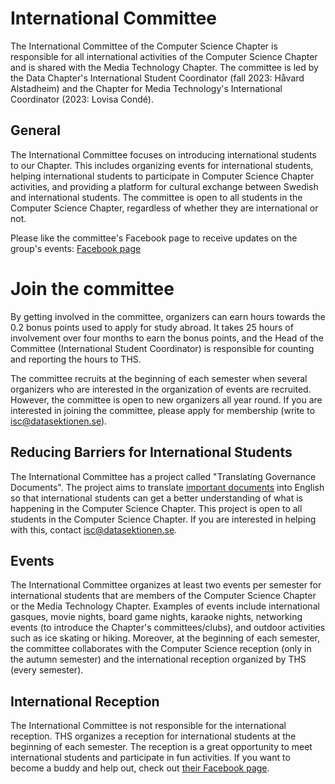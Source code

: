 # International Committee

The International Committee of the Computer Science Chapter is responsible for all international activities of the Computer Science Chapter and is shared with the Media Technology Chapter. The committee is led by the Data Chapter's International Student Coordinator (fall 2023: Håvard Alstadheim) and the Chapter for Media Technology's International Coordinator (2023: Lovisa Condé).


## General

The International Committee focuses on introducing international students to our Chapter. This includes organizing events for international students, helping international students to participate in Computer Science Chapter activities, and providing a platform for cultural exchange between Swedish and international students. The committee is open to all students in the Computer Science Chapter, regardless of whether they are international or not.

Please like the committee's Facebook page to receive updates on the group's events: [Facebook page](https://www.facebook.com/METAInternationalGroup/?eid=ARDdqkLUe2uRu9PZyhqSOZSHFii_V4D0Pyur3l29_TbwBwnJdzM-PPi6HzHEvk_GjVNlp7DBRUWzpQBj)

# Join the committee

By getting involved in the committee, organizers can earn hours towards the 0.2 bonus points used to apply for study abroad. It takes 25 hours of involvement over four months to earn the bonus points, and the Head of the Committee (International Student Coordinator) is responsible for counting and reporting the hours to THS.

The committee recruits at the beginning of each semester when several organizers who are interested in the organization of events are recruited. However, the committee is open to new organizers all year round. If you are interested in joining the committee, please apply for membership (write to [isc@datasektionen.se](mailto:isc@datasektionen.se)).

## Reducing Barriers for International Students

The International Committee has a project called "Translating Governance Documents". The project aims to translate [important documents](https://styrdokument.datasektionen.se/) into English so that international students can get a better understanding of what is happening in the Computer Science Chapter. This project is open to all students in the Computer Science Chapter. If you are interested in helping with this, contact [isc@datasektionen.se](mailto:isc@datasektionen.se).

## Events

The International Committee organizes at least two events per semester for international students that are members of the Computer Science Chapter or the Media Technology Chapter.
Examples of events include international gasques, movie nights, board game nights, karaoke nights, networking events (to introduce the Chapter's committees/clubs), and outdoor activities such as ice skating or hiking. Moreover, at the beginning of each semester, the committee collaborates with the Computer Science reception (only in the autumn semester) and the international reception organized by THS (every semester). 

## International Reception

The International Committee is not responsible for the international reception. THS organizes a reception for international students at the beginning of each semester. The reception is a great opportunity to meet international students and participate in fun activities. If you want to become a buddy and help out, check out [their Facebook page](https://www.facebook.com/thsint). 
